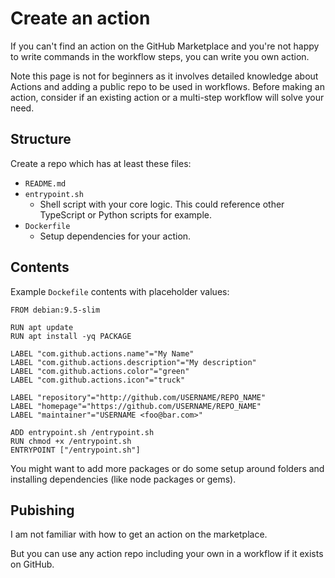 # Create an action

If you can't find an action on the GitHub Marketplace and you're not happy to write commands in the workflow steps, you can write you own action.

Note this page is not for beginners as it involves detailed knowledge about Actions and adding a public repo to be used in workflows. Before making an action, consider if an existing action or a multi-step workflow will solve your need.


## Structure

Create a repo which has at least these files:

- `README.md`
- `entrypoint.sh`
    - Shell script with your core logic. This could reference other TypeScript or Python scripts for example.
- `Dockerfile`
    - Setup dependencies for your action.


## Contents

Example `Dockefile` contents with placeholder values:

```docker
FROM debian:9.5-slim

RUN apt update
RUN apt install -yq PACKAGE

LABEL "com.github.actions.name"="My Name"
LABEL "com.github.actions.description"="My description"
LABEL "com.github.actions.color"="green"
LABEL "com.github.actions.icon"="truck"

LABEL "repository"="http://github.com/USERNAME/REPO_NAME"
LABEL "homepage"="https://github.com/USERNAME/REPO_NAME"
LABEL "maintainer"="USERNAME <foo@bar.com>"

ADD entrypoint.sh /entrypoint.sh
RUN chmod +x /entrypoint.sh
ENTRYPOINT ["/entrypoint.sh"]
```

You might want to add more packages or do some setup around folders and installing dependencies (like node packages or gems).


## Pubishing

I am not familiar with how to get an action on the marketplace.

But you can use any action repo including your own in a workflow if it exists on GitHub.

